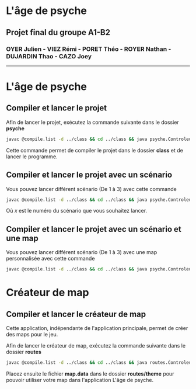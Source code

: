 # L'âge de psyche
## Projet final du groupe A1-B2
### OYER Julien - VIEZ Rémi - PORET Théo - ROYER Nathan - DUJARDIN Thao - CAZO Joey

---

# L'âge de psyche

## Compiler et lancer le projet

Afin de lancer le projet, exécutez la commande suivante dans le dossier <b>psyche</b>

```bash
javac @compile.list -d ../class && cd ../class && java psyche.Controleur && cd ../psyche
```

Cette commande permet de compiler le projet dans le dossier <b>class</b> et de lancer le programme.

## Compiler et lancer le projet avec un scénario

Vous pouvez lancer différent scénario (De 1 à 3) avec cette commande

```bash
javac @compile.list -d ../class && cd ../class && java psyche.Controleur scenario_x.run && cd ../psyche
```

Où <i>x</i> est le numéro du scénario que vous souhaitez lancer.

## Compiler et lancer le projet avec un scénario et une map

Vous pouvez lancer différent scénario (De 1 à 3) avec une map personnalisée avec cette commande

```bash
javac @compile.list -d ../class && cd ../class && java psyche.Controleur scenario_x.run map.data && cd ../psyche
```

# Créateur de map

## Compiler et lancer le créateur de map

Cette application, indépendante de l'application principale, permet de créer des maps pour le jeu.

Afin de lancer le créateur de map, exécutez la commande suivante dans le dossier <b>routes</b>

```bash
javac @compile.list -d ../class && cd ../class && java routes.Controleur && cd ../routes
```

Placez ensuite le fichier <b>map.data</b> dans le dossier <b>routes/theme</b> pour pouvoir utiliser votre map dans l'application L'âge de psyche.

